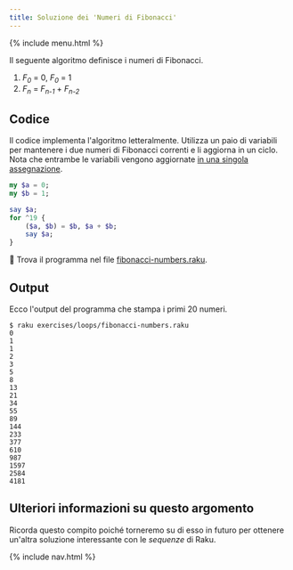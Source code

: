 ```yaml
---
title: Soluzione dei 'Numeri di Fibonacci'
---
```


{% include menu.html %}

Il seguente algoritmo definisce i numeri di Fibonacci.

1. _F<sub>0</sub>_ = 0, _F<sub>0</sub>_ = 1
2. _F<sub>n</sub>_ = _F<sub>n-1</sub>_ + _F<sub>n-2</sub>_

## Codice

Il codice implementa l'algoritmo letteralmente. Utilizza un paio di variabili per mantenere i due numeri di Fibonacci correnti e li aggiorna in un ciclo. Nota che entrambe le variabili vengono aggiornate [in una singola assegnazione](/it/essentials/scalar-variables/assigning-a-value/#multiple-assignment).

```raku
my $a = 0;
my $b = 1;

say $a;
for ^19 {
    ($a, $b) = $b, $a + $b;
    say $a;
}
```

🦋 Trova il programma nel file [fibonacci-numbers.raku](https://github.com/ash/raku-course/blob/master/exercises/loops/fibonacci-numbers.raku).

## Output

Ecco l'output del programma che stampa i primi 20 numeri.

```console
$ raku exercises/loops/fibonacci-numbers.raku
0
1
1
2
3
5
8
13
21
34
55
89
144
233
377
610
987
1597
2584
4181
```

## Ulteriori informazioni su questo argomento

Ricorda questo compito poiché torneremo su di esso in futuro per ottenere un'altra soluzione interessante con le _sequenze_ di Raku.

{% include nav.html %}